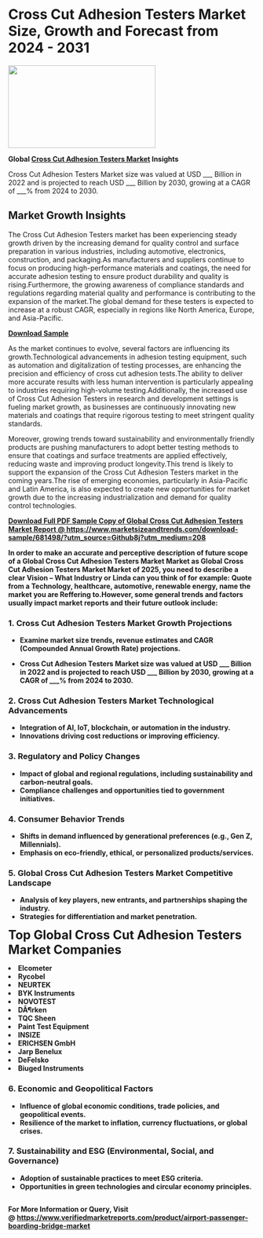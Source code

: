 <H1>Cross Cut Adhesion Testers Market Size, Growth and Forecast from 2024 - 2031</H1><img class="aligncenter size-medium wp-image-584254" src="https://thirdeyenews.in/wp-content/uploads/2024/09/Global-Market-Research-300x168.jpeg" alt="" width="300" height="168" /><p><strong>Global&nbsp;<a href="https://www.marketsizeandtrends.com/download-sample/681498/?utm_source=Github8j?utm_medium=208">Cross Cut Adhesion Testers Market</a> Insights</strong></p><p>Cross Cut Adhesion Testers Market size was valued at USD  ___ Billion in 2022 and is projected to reach USD ___ Billion by 2030, growing at a CAGR of ___% from 2024 to 2030.</p><p><h2>Market Growth Insights</h2> <p>The Cross Cut Adhesion Testers market has been experiencing steady growth driven by the increasing demand for quality control and surface preparation in various industries, including automotive, electronics, construction, and packaging.As manufacturers and suppliers continue to focus on producing high-performance materials and coatings, the need for accurate adhesion testing to ensure product durability and quality is rising.Furthermore, the growing awareness of compliance standards and regulations regarding material quality and performance is contributing to the expansion of the market.The global demand for these testers is expected to increase at a robust CAGR, especially in regions like North America, Europe, and Asia-Pacific.</p> <p><strong><a href="#">Download Sample</a></strong></p> <p>As the market continues to evolve, several factors are influencing its growth.Technological advancements in adhesion testing equipment, such as automation and digitalization of testing processes, are enhancing the precision and efficiency of cross cut adhesion tests.The ability to deliver more accurate results with less human intervention is particularly appealing to industries requiring high-volume testing.Additionally, the increased use of Cross Cut Adhesion Testers in research and development settings is fueling market growth, as businesses are continuously innovating new materials and coatings that require rigorous testing to meet stringent quality standards.</p> <p>Moreover, growing trends toward sustainability and environmentally friendly products are pushing manufacturers to adopt better testing methods to ensure that coatings and surface treatments are applied effectively, reducing waste and improving product longevity.This trend is likely to support the expansion of the Cross Cut Adhesion Testers market in the coming years.The rise of emerging economies, particularly in Asia-Pacific and Latin America, is also expected to create new opportunities for market growth due to the increasing industrialization and demand for quality control technologies.</p> <p><strong><a href="#"></p><p><span class=""><strong>Download Full PDF Sample Copy of Global Cross Cut Adhesion Testers Market Report</strong> @ <a href="https://www.marketsizeandtrends.com/download-sample/681498/?utm_source=Github8j?utm_medium=208" target="_blank">https://www.marketsizeandtrends.com/download-sample/681498/?utm_source=Github8j?utm_medium=208</a></span></p><p>In order to make an accurate and perceptive description of future scope of a Global&nbsp;Cross Cut Adhesion Testers Market Market as Global&nbsp;Cross Cut Adhesion Testers Market Market of 2025, you need to describe a clear Vision &ndash; What Industry or Linda can you think of for example: Quote from a Technology, healthcare, automotive, renewable energy, name the market you are Reffering to.However, some general trends and factors usually impact market reports and their future outlook include:</p><h3>1.&nbsp;<strong>Cross Cut Adhesion Testers Market Growth Projections</strong></h3><ul><li>Examine market size trends, revenue estimates and CAGR (Compounded Annual Growth Rate) projections.</li><li><p>Cross Cut Adhesion Testers Market size was valued at USD  ___ Billion in 2022 and is projected to reach USD ___ Billion by 2030, growing at a CAGR of ___% from 2024 to 2030.</p></li></ul><h3>2.&nbsp;<strong>Cross Cut Adhesion Testers Market Technological Advancements</strong></h3><ul><li>Integration of AI, IoT, blockchain, or automation in the industry.</li><li>Innovations driving cost reductions or improving efficiency.</li></ul><h3>3.&nbsp;<strong>Regulatory and Policy Changes</strong></h3><ul><li>Impact of global and regional regulations, including sustainability and carbon-neutral goals.</li><li>Compliance challenges and opportunities tied to government initiatives.</li></ul><h3>4.&nbsp;<strong>Consumer Behavior Trends</strong></h3><ul><li>Shifts in demand influenced by generational preferences (e.g., Gen Z, Millennials).</li><li>Emphasis on eco-friendly, ethical, or personalized products/services.</li></ul><h3>5.&nbsp;<strong>Global Cross Cut Adhesion Testers Market Competitive Landscape</strong></h3><ul><li>Analysis of key players, new entrants, and partnerships shaping the industry.</li><li>Strategies for differentiation and market penetration.</li></ul><p data-pm-slice="1 1 []"><span style="color: inherit; font-family: inherit; font-size: 25px;">Top Global Cross Cut Adhesion Testers Market Companies</span></p><div class="" data-test-id=""><p><li>Elcometer</li><li> Rycobel</li><li> NEURTEK</li><li> BYK Instruments</li><li> NOVOTEST</li><li> DÃ¶rken</li><li> TQC Sheen</li><li> Paint Test Equipment</li><li> INSIZE</li><li> ERICHSEN GmbH</li><li> Jarp Benelux</li><li> DeFelsko</li><li> Biuged Instruments</li></p></div><h3>6.&nbsp;<strong>Economic and Geopolitical Factors</strong></h3><ul><li>Influence of global economic conditions, trade policies, and geopolitical events.</li><li>Resilience of the market to inflation, currency fluctuations, or global crises.</li></ul><h3>7.&nbsp;<strong>Sustainability and ESG (Environmental, Social, and Governance)</strong></h3><ul><li>Adoption of sustainable practices to meet ESG criteria.</li><li>Opportunities in green technologies and circular economy principles.</li></ul><h2><strong style="font-size: 14px;">For More Information or Query, Visit @&nbsp;</strong><a style="background-color: #ffffff; font-size: 14px;" href="https://www.marketsizeandtrends.com/report/cross-cut-adhesion-testers-market/" target="_blank">https://www.verifiedmarketreports.com/product/airport-passenger-boarding-bridge-market</a></h2>